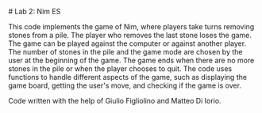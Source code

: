 # Lab 2: Nim ES

This code implements the game of Nim, where players take turns removing stones from a pile.
The player who removes the last stone loses the game.
The game can be played against the computer or against another player.
The number of stones in the pile and the game mode are chosen by the user at the beginning of the game.
The game ends when there are no more stones in the pile or when the player chooses to quit.
The code uses functions to handle different aspects of the game, such as displaying the game board, getting the user's move, and checking if the game is over.

Code written with the help of Giulio Figliolino and Matteo Di Iorio.
